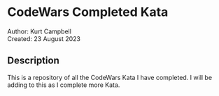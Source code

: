 # CodeWars Completed Kata
Author: Kurt Campbell
<br>
Created: 23 August 2023

## Description
This is a repository of all the CodeWars Kata I have completed. I will be adding to this as I complete more Kata.
